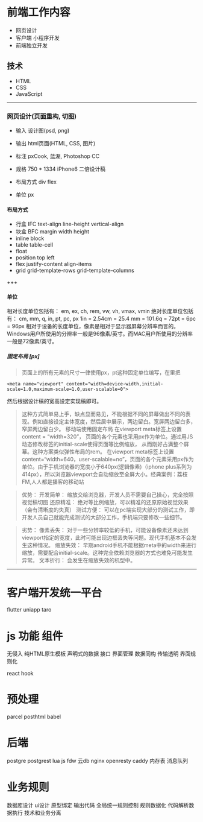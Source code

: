 # 前端工作内容
- 网页设计
- 客户端 小程序开发
- 前端独立开发

## 技术
- HTML
- CSS
- JavaScript

---

### 网页设计(页面重构, 切图)
- 输入 设计图(psd, png)
- 输出 html页面(HTML, CSS, 图片)

- 标注 pxCook, 蓝湖, Photoshop CC
- 规格 750 * 1334 iPhone6 二倍设计稿
- 布局方式 div flex
- 单位 px

#### 布局方式
- 行盒 IFC text-align line-height vertical-align
- 块盒 BFC margin width height
- inline block
- table table-cell
- float
- position top left
- flex justify-content align-items
- grid grid-template-rows grid-template-columns

+++

#### 单位
相对长度单位包括有： em, ex, ch, rem, vw, vh, vmax, vmin
绝对长度单位包括有： cm, mm, q, in, pt, pc, px
1in = 2.54cm = 25.4 mm = 101.6q = 72pt = 6pc = 96px
相对于设备的长度单位，像素是相对于显示器屏幕分辨率而言的。Windows用户所使用的分辨率一般是96像素/英寸。而MAC用户所使用的分辨率一般是72像素/英寸。

##### 固定布局 [px]
> 页面上的所有元素的尺寸一律使用px，pt这种固定单位编写，在<head>里把
```
<meta name="viewport" content="width=device-width,initial-scale=1.0,maximum-scale=1.0,user-scalable=0">
```
然后根据设计稿的宽高设定实现稿即可。

> 这种方式简单易上手，缺点显而易见，不能根据不同的屏幕做出不同的表现。例如直接设定主体宽度，然后居中展示，两边留白。宽屏两边留白多，窄屏两边留白少。
移动端使用固定布局
在viewport meta标签上设置content = “width=320”， 页面的各个元素也采用px作为单位。通过用JS动态修改标签的initial-scale使得页面等比例缩放， 从而刚好占满整个屏幕。这种方案类似弹性布局的rem。
在viewport meta标签上设置content=“width=640，user-scalable=no”，页面的各个元素采用px作为单位。由于手机浏览器的宽度小于640px(逻辑像素)（iphone plus系列为414px），所以浏览器viewport会自动缩放至全屏大小。经典案例：荔枝FM,人人都是播客的移动站

> 优势：
开发简单： 缩放交给浏览器，开发人员不需要自己操心，完全按照视觉稿切图
还原精准： 绝对等比例缩放，可以精准的还原原始视觉效果（会有清晰度的失真）
测试方便： 可以在pc端实现大部分的测试工作，即开发人员自己就能完成测试的大部分工作，手机端只要修改一些细节。

> 劣势：
像素丢失： 对于一些分辨率较低的手机，可能设备像素还未达到viewport指定的宽度，此时可能出现边框丢失等问题。现代手机基本不会发生这种情况。
缩放失效： 早期android手机不能根据meta中的width来进行缩放，需要配合initial-scale。这种完全依赖浏览器的方式也难免可能发生异常。
文本折行： 会发生在缩放失效的机型中。

---

# 客户端开发统一平台
 flutter uniapp taro

# js 功能 组件
无侵入 纯HTML原生模板
声明式的数据 接口 界面管理
数据同构 传输透明 界面规则化

react hook

# 预处理
parcel posthtml babel

# 后端
postgre postgrest lua js fdw 云db
nginx openresty caddy
内存表 消息队列

# 业务规则
数据库设计 ui设计 原型绑定 输出代码 全局统一规则控制
规则数据化 代码解析数据执行 技术和业务分离